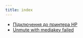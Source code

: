 ```yaml
---
title: index
---
```

* [Підключення до принтера HP](Підключення_до_принтера_HP.md)
* [Unmute with mediakey failed](Unmute_with_mediakey_failed.md)

